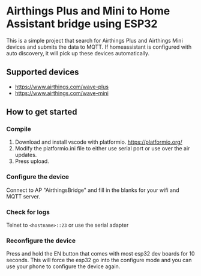 # Airthings Plus and Mini to Home Assistant bridge using ESP32
This is a simple project that search for Airthings Plus and Airthings Mini devices and submits the data to MQTT. If homeassistant is configured with auto discovery, it will pick up these devices automatically.

## Supported devices
* https://www.airthings.com/wave-plus
* https://www.airthings.com/wave-mini

## How to get started
### Compile
1) Download and install vscode with platformio. https://platformio.org/
2) Modify the platformio.ini file to either use serial port or use over the air updates.
4) Press upload.

### Configure the device
Connect to AP "AirthingsBridge" and fill in the blanks for your wifi and MQTT server.

### Check for logs
Telnet to `<hostname>::23` or use the serial adapter

### Reconfigure the device
Press and hold the EN button that comes with most esp32 dev boards for 10 seconds. This will force the esp32 go into the configure mode and you can use your phone to configure the device again.